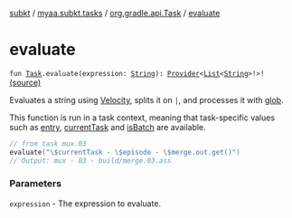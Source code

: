 [subkt](../../index.md) / [myaa.subkt.tasks](../index.md) / [org.gradle.api.Task](index.md) / [evaluate](./evaluate.md)

# evaluate

`fun `[`Task`](https://docs.gradle.org/current/javadoc/org/gradle/api/Task.html)`.evaluate(expression: `[`String`](https://kotlinlang.org/api/latest/jvm/stdlib/kotlin/-string/index.html)`): `[`Provider`](https://docs.gradle.org/current/javadoc/org/gradle/api/provider/Provider.html)`<`[`List`](https://kotlinlang.org/api/latest/jvm/stdlib/kotlin.collections/-list/index.html)`<`[`String`](https://kotlinlang.org/api/latest/jvm/stdlib/kotlin/-string/index.html)`>!>!` [(source)](https://github.com/Myaamori/SubKt/blob/0.1.10/src/main/kotlin/myaa/subkt/tasks/plugin.kt#L224)

Evaluates a string using [Velocity](https://velocity.apache.org/engine/2.2/user-guide.html),
splits it on `|`, and processes it with [glob](../org.gradle.api.-project/glob.md).

This function is run in a task context, meaning that task-specific values such as
[entry](entry.md), [currentTask](current-task.md) and [isBatch](is-batch.md) are available.

``` kotlin
// from task mux.03
evaluate("\$currentTask - \$episode - \$merge.out.get()")
// Output: mux - 03 - build/merge.03.ass
```

### Parameters

`expression` - The expression to evaluate.